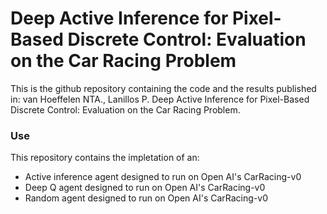 # Deep Active Inference for Pixel-Based Discrete Control: Evaluation on the Car Racing Problem
This is the github repository containing the code and the results published in: van Hoeffelen NTA., Lanillos P. Deep Active Inference for Pixel-Based Discrete Control: Evaluation on the Car Racing Problem.

### Use
This repository contains the impletation of an:
- Active inference agent designed to run on Open AI's CarRacing-v0
- Deep Q agent designed to run on Open AI's CarRacing-v0
- Random agent designed to run on Open AI's CarRacing-v0 
